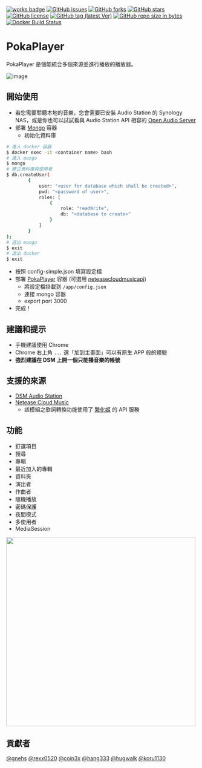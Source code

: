 [![works badge](https://cdn.rawgit.com/nikku/works-on-my-machine/v0.2.0/badge.svg?style=flat-square)](https://github.com/nikku/works-on-my-machine)
[![GitHub issues](https://img.shields.io/github/issues/gnehs/PokaPlayer.svg?style=flat-square)](https://github.com/gnehs/PokaPlayer/issues)
[![GitHub forks](https://img.shields.io/github/forks/gnehs/PokaPlayer.svg?style=flat-square)](https://github.com/gnehs/PokaPlayer/network)
[![GitHub stars](https://img.shields.io/github/stars/gnehs/PokaPlayer.svg?style=flat-square)](https://github.com/gnehs/PokaPlayer/stargazers)
[![GitHub license](https://img.shields.io/github/license/gnehs/PokaPlayer.svg?style=flat-square)](https://github.com/gnehs/PokaPlayer/blob/master/LICENSE)
[![GitHub tag (latest Ver)](https://img.shields.io/github/package-json/v/gnehs/PokaPlayer.svg?style=flat-square)](https://github.com/gnehs/PokaPlayer/releases/latest)
[![GitHub repo size in bytes](https://img.shields.io/github/repo-size/gnehs/PokaPlayer.svg?style=flat-square)](https://github.com/gnehs/PokaPlayer/archive/master.zip)
[![Docker Build Status](https://img.shields.io/docker/build/gnehs/pokaplayer.svg?style=flat-square)](https://hub.docker.com/r/gnehs/pokaplayer/)

# PokaPlayer
PokaPlayer 是個能統合多個來源並進行播放的播放器。

![image](https://user-images.githubusercontent.com/16719720/139267013-17ed31c5-8194-4498-b2b4-9bf149ac9860.png)

## 開始使用
- 若您需要聆聽本地的音樂，您會需要已安裝 Audio Station 的 Synology NAS，或是你也可以試試看與 Audio Station API 相容的 [Open Audio Server](https://github.com/openaudioserver/open-audio-server)
- 部署 [Mongo](https://hub.docker.com/_/mongo) 容器 
    - 初始化資料庫
```bash
# 進入 docker 容器
$ docker exec -it <container name> bash
# 進入 mongo
$ mongo
# 建立資料庫與使用者
$ db.createUser(
        {
            user: "<user for database which shall be created>",
            pwd: "<password of user>",
            roles: [
                {
                    role: "readWrite",
                    db: "<database to create>"
                }
            ]
        }
);
# 退出 mongo
$ exit
# 退出 docker
$ exit
```
- 按照 config-simple.json 填寫設定檔
- 部署 [PokaPlayer](https://hub.docker.com/repository/docker/gnehs/pokaplayer) 容器 (可選用 [neteasecloudmusicapi](https://hub.docker.com/repository/docker/gnehs/neteasecloudmusicapi-docker))
    - 將設定檔掛載到 `/app/config.json`
    - 連接 mongo 容器
    - export port 3000
- 完成！
 
## 建議和提示

-   手機建議使用 Chrome
-   Chrome 右上角 `...` 選「加到主畫面」可以有原生 APP 般的體驗
-   **強烈建議在 DSM 上開一個只能播音樂的帳號**

## 支援的來源
-   [DSM Audio Station](https://www.synology.com/dsm/feature/audio_station)
-   [Netease Cloud Music](https://music.163.com/)
    -   該模組之歌詞轉換功能使用了 [繁化姬](https://zhconvert.org/) 的 API 服務

## 功能
-   釘選項目
-   搜尋
-   專輯
-   最近加入的專輯
-   資料夾
-   演出者
-   作曲者
-   隨機播放
-   密碼保護
-   夜間模式
-   多使用者
-   MediaSession

<img src="https://i.imgur.com/GOIe3va.png" width="500px">

## 貢獻者

[@gnehs](https://github.com/gnehs)
[@rexx0520](https://github.com/rexx0520)
[@coin3x](https://github.com/coin3x)
[@hang333](https://github.com/hang333)
[@hugwalk](https://github.com/hugwalk)
[@koru1130](https://github.com/koru1130)